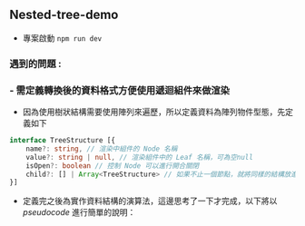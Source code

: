 ## Nested-tree-demo

-   專案啟動 `npm run dev`

### 遇到的問題 :

### - 需定義轉換後的資料格式方便使用遞迴組件來做渲染

-   因為使用樹狀結構需要使用陣列來遍歷，所以定義資料為陣列物件型態，先定義如下

```typescript
interface TreeStructure [{
    name?: string, // 渲染中組件的 Node 名稱
    value?: string | null, // 渲染組件中的 Leaf 名稱，可為空null
    isOpen?: boolean // 控制 Node 可以進行開合關閉
    child?: [] | Array<TreeStructure> // 如果不止一個節點，就將同樣的結構放進去往下渲染
}]
```

-   定義完之後為實作資料結構的演算法，這邊思考了一下才完成，以下將以 _pseudocode_ 進行簡單的說明：
